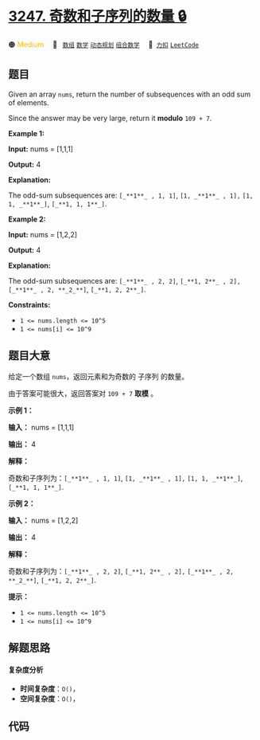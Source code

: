 # [3247. 奇数和子序列的数量 🔒](https://2xiao.github.io/leetcode-js/problem/3247.html)

🟠 <font color=#ffb800>Medium</font>&emsp; 🔖&ensp; [`数组`](/tag/array.md) [`数学`](/tag/math.md) [`动态规划`](/tag/dynamic-programming.md) [`组合数学`](/tag/combinatorics.md)&emsp; 🔗&ensp;[`力扣`](https://leetcode.cn/problems/number-of-subsequences-with-odd-sum) [`LeetCode`](https://leetcode.com/problems/number-of-subsequences-with-odd-sum)

## 题目

Given an array `nums`, return the number of subsequences with an odd sum of
elements.

Since the answer may be very large, return it **modulo** `109 + 7`.



**Example 1:**

**Input:** nums = [1,1,1]

**Output:** 4

**Explanation:**

The odd-sum subsequences are: `[_**1**_ , 1, 1]`, `[1, _**1**_ , 1],` `[1, 1,
_**1**_]`, `[_**1, 1, 1**_]`.

**Example 2:**

**Input:** nums = [1,2,2]

**Output:** 4

**Explanation:**

The odd-sum subsequences are: `[_**1**_ , 2, 2]`, `[_**1, 2**_ , 2],`
`[_**1**_ , 2, **_2_**]`, `[_**1, 2, 2**_]`.



**Constraints:**

  * `1 <= nums.length <= 10^5`
  * `1 <= nums[i] <= 10^9`


## 题目大意

给定一个数组 `nums`，返回元素和为奇数的 子序列 的数量。

由于答案可能很大，返回答案对 `109 + 7` **取模** 。



**示例 1：**

**输入：** nums = [1,1,1]

**输出：** 4

**解释：**

奇数和子序列为：`[_**1**_ , 1, 1]`, `[1, _**1**_ , 1],` `[1, 1, _**1**_]`, `[_**1, 1,
1**_]`.

**示例 2：**

**输入：** nums = [1,2,2]

**输出：** 4

**解释：**

奇数和子序列为：`[_**1**_ , 2, 2]`, `[_**1, 2**_ , 2],` `[_**1**_ , 2, **_2_**]`,
`[_**1, 2, 2**_]`.



**提示：**

  * `1 <= nums.length <= 10^5`
  * `1 <= nums[i] <= 10^9`


## 解题思路

#### 复杂度分析

- **时间复杂度**：`O()`，
- **空间复杂度**：`O()`，

## 代码

```javascript

```